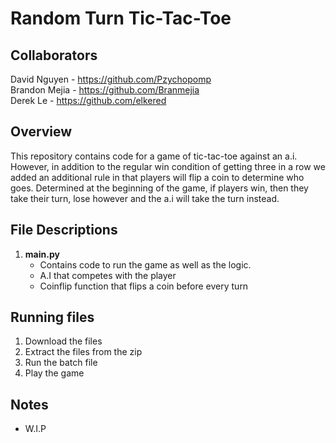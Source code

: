 # Random Turn Tic-Tac-Toe

## Collaborators

David Nguyen - https://github.com/Pzychopomp  
Brandon Mejia - https://github.com/Branmejia  
Derek Le -  https://github.com/elkered

## Overview

This repository contains code for a game of tic-tac-toe against an a.i. However,
in addition to the regular win condition of getting three in a row we added an 
additional rule in that players will flip a coin to determine who goes. Determined
at the beginning of the game, if players win, then they take their turn, lose however 
and the a.i will take the turn instead.

## File Descriptions

1. **main.py**
   - Contains code to run the game as well as the logic.
   - A.I that competes with the player
   - Coinflip function that flips a coin before every turn

## Running files

1. Download the files
2. Extract the files from the zip
3. Run the batch file
4. Play the game

## Notes

- W.I.P
